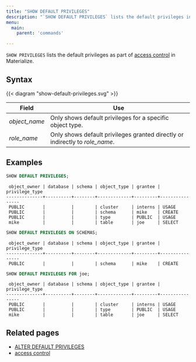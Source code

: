 ```yaml
---
title: "SHOW DEFAULT PRIVILEGES"
description: "`SHOW DEFAULT PRIVILEGES` lists the default privileges in Materialize."
menu:
  main:
    parent: 'commands'

---
```


`SHOW PRIVILEGES` lists the default privileges as part of [access control](/manage/access-control/) in Materialize.

## Syntax

{{< diagram "show-default-privileges.svg" >}}

Field                                               | Use
----------------------------------------------------|--------------------------------------------------
_object_name_                                       | Only shows default privileges for a specific object type.
_role_name_                                         | Only shows default privileges granted directly or indirectly to _role_name_.

## Examples

```sql
SHOW DEFAULT PRIVILEGES;
```

```nofmt
 object_owner | database | schema | object_type | grantee | privilege_type
--------------+----------+--------+-------------+---------+----------------
 PUBLIC       |          |        | cluster     | interns | USAGE
 PUBLIC       |          |        | schema      | mike    | CREATE
 PUBLIC       |          |        | type        | PUBLIC  | USAGE
 mike         |          |        | table       | joe     | SELECT
```

```sql
SHOW DEFAULT PRIVILEGES ON SCHEMAS;
```

```nofmt
 object_owner | database | schema | object_type | grantee | privilege_type
--------------+----------+--------+-------------+---------+----------------
 PUBLIC       |          |        | schema      | mike    | CREATE
```

```sql
SHOW DEFAULT PRIVILEGES FOR joe;
```

```nofmt
 object_owner | database | schema | object_type | grantee | privilege_type
--------------+----------+--------+-------------+---------+----------------
 PUBLIC       |          |        | cluster     | interns | USAGE
 PUBLIC       |          |        | type        | PUBLIC  | USAGE
 mike         |          |        | table       | joe     | SELECT
```

## Related pages

- [ALTER DEFAULT PRIVILEGES](../alter-default-privileges)
- [access control](/manage/access-control/)
